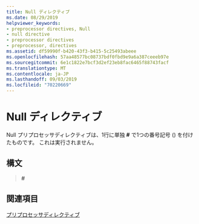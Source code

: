 ```yaml
---
title: Null ディレクティブ
ms.date: 08/29/2019
helpviewer_keywords:
- preprocessor directives, Null
- null directive
- preprocessor directives
- preprocessor, directives
ms.assetid: df59990f-b420-43f3-b415-5c25493abeee
ms.openlocfilehash: 57aa48577bc08737bdf0fbd9e9a6a387ceeeb97e
ms.sourcegitcommit: 6e1c1822e7bcf3d2ef23eb8fac6465f88743facf
ms.translationtype: MT
ms.contentlocale: ja-JP
ms.lasthandoff: 09/03/2019
ms.locfileid: "70220669"
---
```

# <a name="null-directive"></a>Null ディレクティブ

Null プリプロセッサディレクティブは、1行に単独 **#** で1つの番号記号 () を付けたものです。 これは実行されません。

## <a name="syntax"></a>構文

> **#**

## <a name="see-also"></a>関連項目

[プリプロセッサディレクティブ](../preprocessor/preprocessor-directives.md)
